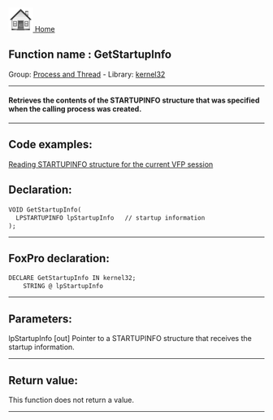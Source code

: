 [<img src="../../images/home.png"> Home ](https://github.com/VFPX/Win32API)  

## Function name : GetStartupInfo
Group: [Process and Thread](../../functions_group.md#Process_and_Thread)  -  Library: [kernel32](../../libraries.md#kernel32)  
***  


#### Retrieves the contents of the STARTUPINFO structure that was specified when the calling process was created.
***  


## Code examples:
[Reading STARTUPINFO structure for the current VFP session](../../samples/sample_153.md)  

## Declaration:
```foxpro  
VOID GetStartupInfo(
  LPSTARTUPINFO lpStartupInfo   // startup information
);  
```  
***  


## FoxPro declaration:
```foxpro  
DECLARE GetStartupInfo IN kernel32;
	STRING @ lpStartupInfo  
```  
***  


## Parameters:
lpStartupInfo 
[out] Pointer to a STARTUPINFO structure that receives the startup information.  
***  


## Return value:
This function does not return a value.  
***  

